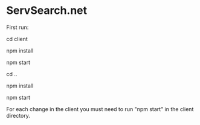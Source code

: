 # ServSearch.net

First run:

cd client

npm install

npm start

cd ..

npm install

npm start

For each change in the client you must need to run "npm start" in the client directory.
